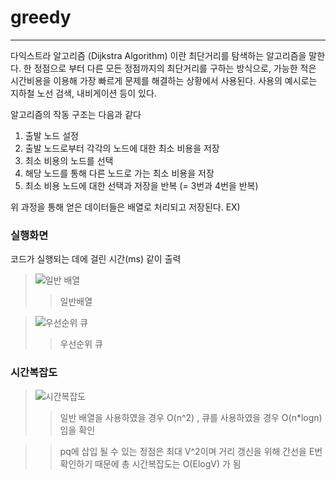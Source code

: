 # greedy

---------------------

  다익스트라 알고리즘 (Dijkstra Algorithm) 이란 최단거리를 탐색하는 알고리즘을 말한다.
한 정점으로 부터 다른 모든 정점까지의 최단거리를 구하는 방식으로, 가능한 적은 시간비용을 이용해 가장 빠르게 문제를 해결하는 상황에서 사용된다. 사용의 예시로는 지하철 노선 검색, 내비게이션 등이 있다.

  알고리즘의 작동 구조는 다음과 같다


1. 출발 노드 설정
2. 출발 노드로부터 각각의 노드에 대한 최소 비용을 저장
3. 최소 비용의 노드를 선택
4. 해당 노드를 통해 다른 노드로 가는 최소 비용을 저장
5. 최소 비용 노드에 대한 선택과 저장을 반복 (= 3번과 4번을 반복)

위 과정을 통해 얻은 데이터들은 배열로 처리되고 저장된다. 
EX)
















### 실행화면


코드가 실행되는 데에 걸린 시간(ms) 같이 출력


> ![일반 배열](https://user-images.githubusercontent.com/51106969/113658299-bba32400-96da-11eb-953f-cd53726911a6.PNG)
>> 일반배열

> ![우선순위 큐](https://user-images.githubusercontent.com/51106969/113658456-0d4bae80-96db-11eb-861d-79390d285ca5.PNG)
>> 우선순위 큐

### 시간복잡도

> ![시간복잡도](https://user-images.githubusercontent.com/51106969/113658862-d033ec00-96db-11eb-942e-d8e5692787a6.PNG)
>> 일반 배열을 사용하였을 경우 O(n^2) , 큐를 사용하였을 경우 O(n*logn) 임을 확인

>> pq에 삽입 될 수 있는 정점은 최대 V^2이며 거리 갱신을 위해 간선을 E번 확인하기 때문에 총 시간복잡도는 O(ElogV) 가 됨 
